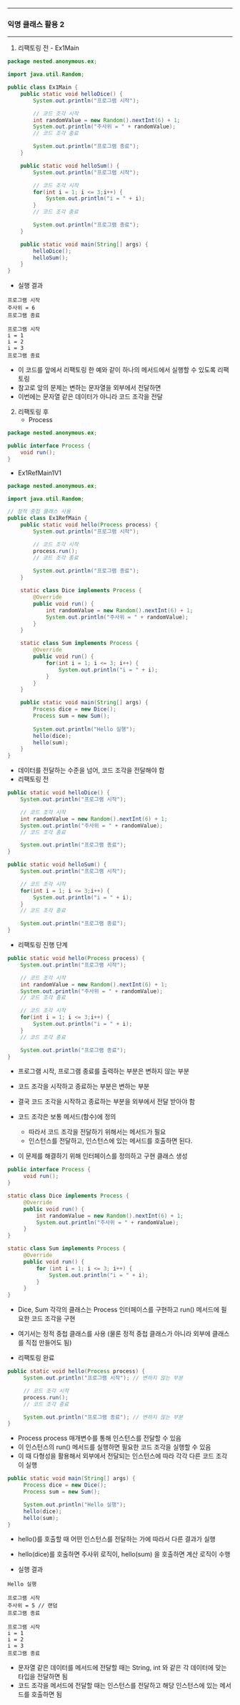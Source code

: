 -----
### 익명 클래스 활용 2
-----
1. 리팩토링 전 - Ex1Main
```java
package nested.anonymous.ex;

import java.util.Random;

public class Ex1Main {
    public static void helloDice() {
        System.out.println("프로그램 시작");

        // 코드 조각 시작
        int randomValue = new Random().nextInt(6) + 1;
        System.out.println("주사위 = " + randomValue);
        // 코드 조각 종료

        System.out.println("프로그램 종료");
    }

    public static void helloSum() {
        System.out.println("프로그램 시작");

        // 코드 조각 시작
        for(int i = 1; i <= 3;i++) {
            System.out.println("i = " + i);
        }
        // 코드 조각 종료

        System.out.println("프로그램 종료");
    }

    public static void main(String[] args) {
        helloDice();
        helloSum();
    }
}
```
  - 실행 결과
```
프로그램 시작
주사위 = 6
프로그램 종료

프로그램 시작
i = 1
i = 2
i = 3
프로그램 종료
```
   - 이 코드를 앞에서 리팩토링 한 예와 같이 하나의 메서드에서 실행할 수 있도록 리팩토링
   - 참고로 앞의 문제는 변하는 문자열을 외부에서 전달하면
   - 이번에는 문자열 같은 데이터가 아니라 코드 조각을 전달

2. 리팩토링 후
   - Process
```java
package nested.anonymous.ex;

public interface Process {
    void run();
}
```
   - Ex1RefMain1V1
```java
package nested.anonymous.ex;

import java.util.Random;

// 정적 중첩 클래스 사용
public class Ex1RefMain {
    public static void hello(Process process) {
        System.out.println("프로그램 시작");

        // 코드 조각 시작
        process.run();
        // 코드 조각 종료
        
        System.out.println("프로그램 종료");
    }

    static class Dice implements Process {
        @Override
        public void run() {
            int randomValue = new Random().nextInt(6) + 1;
            System.out.println("주사위 = " + randomValue);
        }
    }

    static class Sum implements Process {
        @Override
        public void run() {
            for(int i = 1; i <= 3; i++) {
                System.out.println("i = " + i);
            }
        }
    }

    public static void main(String[] args) {
        Process dice = new Dice();
        Process sum = new Sum();
        
        System.out.println("Hello 실행");
        hello(dice);
        hello(sum);
    }
}
```
   - 데이터를 전달하는 수준을 넘어, 코드 조각을 전달해야 함
   - 리팩토링 전
```java
public static void helloDice() {
    System.out.println("프로그램 시작");

    // 코드 조각 시작
    int randomValue = new Random().nextInt(6) + 1;
    System.out.println("주사위 = " + randomValue);
    // 코드 조각 종료

    System.out.println("프로그램 종료");
}

public static void helloSum() {
    System.out.println("프로그램 시작");

    // 코드 조각 시작
    for(int i = 1; i <= 3;i++) {
        System.out.println("i = " + i);
    }
    // 코드 조각 종료

    System.out.println("프로그램 종료");
}
```
  - 리팩토링 진행 단계
```java
public static void hello(Process process) {
    System.out.println("프로그램 시작");

    // 코드 조각 시작
    int randomValue = new Random().nextInt(6) + 1;
    System.out.println("주사위 = " + randomValue);
    // 코드 조각 종료

    // 코드 조각 시작
    for(int i = 1; i <= 3;i++) {
        System.out.println("i = " + i);
    }
    // 코드 조각 종료

    System.out.println("프로그램 종료");
}
```
   - 프로그램 시작, 프로그램 종료를 출력하는 부분은 변하지 않는 부분
   - 코드 조각을 시작하고 종료하는 부분은 변하는 부분
   - 결국 코드 조각을 시작하고 종료하는 부분을 외부에서 전달 받아야 함 
   - 코드 조각은 보통 메서드(함수)에 정의
     + 따라서 코드 조각을 전달하기 위해서는 메서드가 필요
     + 인스턴스를 전달하고, 인스턴스에 있는 메서드를 호출하면 된다.

   - 이 문제를 해결하기 위해 인터페이스를 정의하고 구현 클래스 생성
```java
public interface Process {
     void run();
}

static class Dice implements Process {
     @Override
     public void run() {
         int randomValue = new Random().nextInt(6) + 1;
         System.out.println("주사위 = " + randomValue);
     }
}

static class Sum implements Process {
     @Override
     public void run() {
         for (int i = 1; i <= 3; i++) {
             System.out.println("i = " + i);
         }
     }
}
```
   - Dice, Sum 각각의 클래스는 Process 인터페이스를 구현하고 run() 메서드에 필요한 코드 조각을 구현
   - 여기서는 정적 중첩 클래스를 사용 (물론 정적 중첩 클래스가 아니라 외부에 클래스를 직접 만들어도 됨)

   - 리팩토링 완료
```java
public static void hello(Process process) {
     System.out.println("프로그램 시작"); // 변하지 않는 부분

     // 코드 조각 시작
     process.run();
     // 코드 조각 종료

     System.out.println("프로그램 종료"); // 변하지 않는 부분
}
```
   - Process process 매개변수를 통해 인스턴스를 전달할 수 있음
   - 이 인스턴스의 run() 메서드를 실행하면 필요한 코드 조각을 실행할 수 있음
   - 이 때 다형성을 활용해서 외부에서 전달되는 인스턴스에 따라 각각 다른 코드 조각이 실행
```java
public static void main(String[] args) {
     Process dice = new Dice();
     Process sum = new Sum();

     System.out.println("Hello 실행");
     hello(dice);
     hello(sum);
}
```
   - hello()를 호출할 때 어떤 인스턴스를 전달하는 가에 따라서 다른 결과가 실행
   - hello(dice)를 호출하면 주사위 로직이, hello(sum) 을 호출하면 계산 로직이 수행

   - 실행 결과
```
Hello 실행

프로그램 시작
주사위 = 5 // 랜덤
프로그램 종료

프로그램 시작
i = 1
i = 2
i = 3
프로그램 종료
```
   - 문자열 같은 데이터를 메서드에 전달할 때는 String, int 와 같은 각 데이터에 맞는 타입을 전달하면 됨
   - 코드 조각을 메서드에 전달할 때는 인스턴스를 전달하고 해당 인스턴스에 있는 메서드를 호출하면 됨
